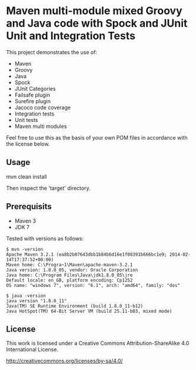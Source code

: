 # Maven multi-module mixed Groovy and Java code with Spock and JUnit Unit and Integration Tests

This project demonstrates the use of:

* Maven
* Groovy
* Java
* Spock
* JUnit Categories
* Failsafe plugin
* Surefire plugin
* Jacoco code coverage
* Integration tests
* Unit tests
* Maven multi modules

Feel free to use this as the basis of your own POM files in accordance with the license below.

## Usage

mvn clean install

Then inspect the 'target' directory.

## Prerequisits

* Maven 3
* JDK 7

Tested with versions as follows:

```
$ mvn -version
Apache Maven 3.2.1 (ea8b2b07643dbb1b84b6d16e1f08391b666bc1e9; 2014-02-14T17:37:52+00:00)
Maven home: C:\Progra~1\Maven\apache-maven-3.2.1
Java version: 1.8.0_05, vendor: Oracle Corporation
Java home: C:\Program Files\Java\jdk1.8.0_05\jre
Default locale: en_GB, platform encoding: Cp1252
OS name: "windows 7", version: "6.1", arch: "amd64", family: "dos"

$ java -version
java version "1.8.0_11"
Java(TM) SE Runtime Environment (build 1.8.0_11-b12)
Java HotSpot(TM) 64-Bit Server VM (build 25.11-b03, mixed mode)
```

## License

This work is licensed under a Creative Commons Attribution-ShareAlike 4.0 International License.

http://creativecommons.org/licenses/by-sa/4.0/


